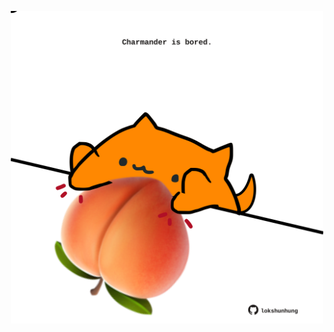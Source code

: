 <!-- built at 08/08/2021, 05:01:31 UTC -->
<p align="center">
  <img width="500" height="500" src="./ReadmeImage.svg">
</p>
